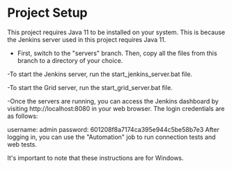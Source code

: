 # **Project Setup**
This project requires Java 11 to be installed on your system. This is because the Jenkins server used in this project requires Java 11.

- First, switch to the "servers" branch. Then, copy all the files from this branch to a directory of your choice.

-To start the Jenkins server, run the start_jenkins_server.bat file.

-To start the Grid server, run the start_grid_server.bat file.

-Once the servers are running, you can access the Jenkins dashboard by visiting http://localhost:8080 in your web browser. The login credentials are as follows:

username: admin
password: 601208f8a7174ca395e944c5be58b7e3
After logging in, you can use the "Automation" job to run connection tests and web tests.

It's important to note that these instructions are for Windows.
